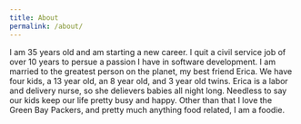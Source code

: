 ```yaml
---
title: About
permalink: /about/
---
```


I am 35 years old and am starting a new career.  I quit a civil service job of over 10 years to persue a passion I have in software development.  I am married to the greatest person on the planet, my best friend Erica.  We have four kids, a 13 year old, an 8 year old, and 3 year old twins.  Erica is a labor and delivery nurse, so she delievers babies all night long.  Needless to say our kids keep our life pretty busy and happy.  Other than that I love the Green Bay Packers, and pretty much anything food related, I am a foodie.